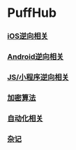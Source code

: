 # PuffHub

### [iOS逆向相关](iOS-Crack/index.md)

### [Android逆向相关](Android-Crack/index.md)

### [JS/小程序逆向相关](MiniProgram/JS/index.md)

### [加密算法]()

### [自动化相关]()

### [杂记]()

